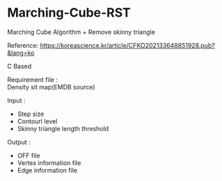 # Marching-Cube-RST
Marching Cube Algorithm + Remove skinny triangle
  
Reference: https://koreascience.kr/article/CFKO202133648851928.pub?&lang=ko  
  
C Based  
  
Requirement file :  
Density sit map(EMDB source)  
  
Input :  
* Step size  
* Contourl level  
* Skinny triangle length threshold  
  
Output :  
* OFF file
* Vertex information file
* Edge information file
